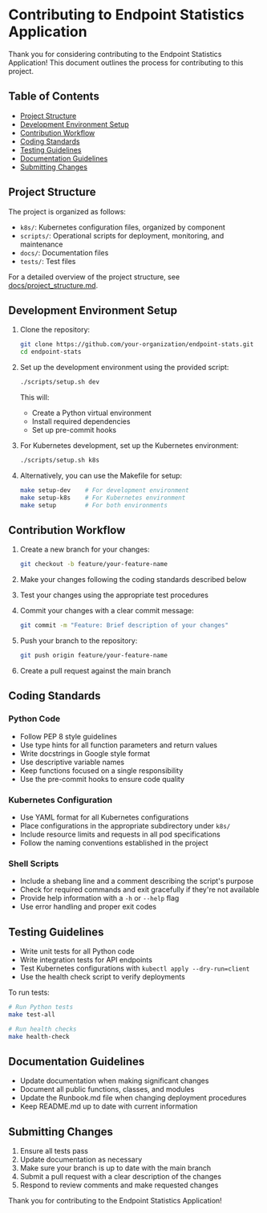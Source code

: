 # Contributing to Endpoint Statistics Application

Thank you for considering contributing to the Endpoint Statistics Application! This document outlines the process for contributing to this project.

## Table of Contents

- [Project Structure](#project-structure)
- [Development Environment Setup](#development-environment-setup)
- [Contribution Workflow](#contribution-workflow)
- [Coding Standards](#coding-standards)
- [Testing Guidelines](#testing-guidelines)
- [Documentation Guidelines](#documentation-guidelines)
- [Submitting Changes](#submitting-changes)

## Project Structure

The project is organized as follows:
- `k8s/`: Kubernetes configuration files, organized by component
- `scripts/`: Operational scripts for deployment, monitoring, and maintenance
- `docs/`: Documentation files
- `tests/`: Test files

For a detailed overview of the project structure, see [docs/project_structure.md](docs/project_structure.md).

## Development Environment Setup

1. Clone the repository:
   ```bash
   git clone https://github.com/your-organization/endpoint-stats.git
   cd endpoint-stats
   ```

2. Set up the development environment using the provided script:
   ```bash
   ./scripts/setup.sh dev
   ```

   This will:
   - Create a Python virtual environment
   - Install required dependencies
   - Set up pre-commit hooks

3. For Kubernetes development, set up the Kubernetes environment:
   ```bash
   ./scripts/setup.sh k8s
   ```

4. Alternatively, you can use the Makefile for setup:
   ```bash
   make setup-dev    # For development environment
   make setup-k8s    # For Kubernetes environment
   make setup        # For both environments
   ```

## Contribution Workflow

1. Create a new branch for your changes:
   ```bash
   git checkout -b feature/your-feature-name
   ```

2. Make your changes following the coding standards described below

3. Test your changes using the appropriate test procedures

4. Commit your changes with a clear commit message:
   ```bash
   git commit -m "Feature: Brief description of your changes"
   ```

5. Push your branch to the repository:
   ```bash
   git push origin feature/your-feature-name
   ```

6. Create a pull request against the main branch

## Coding Standards

### Python Code

- Follow PEP 8 style guidelines
- Use type hints for all function parameters and return values
- Write docstrings in Google style format
- Use descriptive variable names
- Keep functions focused on a single responsibility
- Use the pre-commit hooks to ensure code quality

### Kubernetes Configuration

- Use YAML format for all Kubernetes configurations
- Place configurations in the appropriate subdirectory under `k8s/`
- Include resource limits and requests in all pod specifications
- Follow the naming conventions established in the project

### Shell Scripts

- Include a shebang line and a comment describing the script's purpose
- Check for required commands and exit gracefully if they're not available
- Provide help information with a `-h` or `--help` flag
- Use error handling and proper exit codes

## Testing Guidelines

- Write unit tests for all Python code
- Write integration tests for API endpoints
- Test Kubernetes configurations with `kubectl apply --dry-run=client`
- Use the health check script to verify deployments

To run tests:
```bash
# Run Python tests
make test-all

# Run health checks
make health-check
```

## Documentation Guidelines

- Update documentation when making significant changes
- Document all public functions, classes, and modules
- Update the Runbook.md file when changing deployment procedures
- Keep README.md up to date with current information

## Submitting Changes

1. Ensure all tests pass
2. Update documentation as necessary
3. Make sure your branch is up to date with the main branch
4. Submit a pull request with a clear description of the changes
5. Respond to review comments and make requested changes

Thank you for contributing to the Endpoint Statistics Application!
